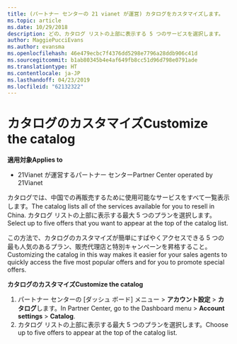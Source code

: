 ```yaml
---
title: (パートナー センターの 21 vianet が運営) カタログをカスタマイズします。
ms.topic: article
ms.date: 10/29/2018
description: どの、カタログ リストの上部に表示する 5 つのサービスを選択します。
author: MaggiePucciEvans
ms.author: evansma
ms.openlocfilehash: 46e479ecbc7f4376dd5298e7796a28ddb906c41d
ms.sourcegitcommit: b1ab80345b4e4af649fb8cc51d96d798e0791ade
ms.translationtype: HT
ms.contentlocale: ja-JP
ms.lasthandoff: 04/23/2019
ms.locfileid: "62132322"
---
```

# <a name="customize-the-catalog"></a><span data-ttu-id="fe47b-103">カタログのカスタマイズ</span><span class="sxs-lookup"><span data-stu-id="fe47b-103">Customize the catalog</span></span>

<span data-ttu-id="fe47b-104">**適用対象**</span><span class="sxs-lookup"><span data-stu-id="fe47b-104">**Applies to**</span></span>

-   <span data-ttu-id="fe47b-105">21Vianet が運営するパートナー センター</span><span class="sxs-lookup"><span data-stu-id="fe47b-105">Partner Center operated by 21Vianet</span></span>


<span data-ttu-id="fe47b-106">カタログでは、中国での再販売するために使用可能なサービスをすべて一覧表示します。</span><span class="sxs-lookup"><span data-stu-id="fe47b-106">The catalog lists all of the services available for you to resell in China.</span></span> <span data-ttu-id="fe47b-107">カタログ リストの上部に表示する最大 5 つのプランを選択します。</span><span class="sxs-lookup"><span data-stu-id="fe47b-107">Select up to five offers that you want to appear at the top of the catalog list.</span></span> 

<span data-ttu-id="fe47b-108">この方法で、カタログのカスタマイズが簡単にすばやくアクセスできる 5 つの最も人気のあるプラン、販売代理店と特別キャンペーンを昇格すること。</span><span class="sxs-lookup"><span data-stu-id="fe47b-108">Customizing the catalog in this way makes it easier for your sales agents to quickly access the five most popular offers and for you to promote special offers.</span></span> 

<span data-ttu-id="fe47b-109">**カタログのカスタマイズ**</span><span class="sxs-lookup"><span data-stu-id="fe47b-109">**Customize the catalog**</span></span>

1.  <span data-ttu-id="fe47b-110">パートナー センターの [ダッシュ ボード] メニュー &gt; **アカウント設定** &gt; **カタログ**します。</span><span class="sxs-lookup"><span data-stu-id="fe47b-110">In Partner Center, go to the Dashboard menu &gt; **Account settings** &gt; **Catalog**.</span></span>
2.  <span data-ttu-id="fe47b-111">カタログ リストの上部に表示する最大 5 つのプランを選択します。</span><span class="sxs-lookup"><span data-stu-id="fe47b-111">Choose up to five offers to appear at the top of the catalog list.</span></span>

 

 




